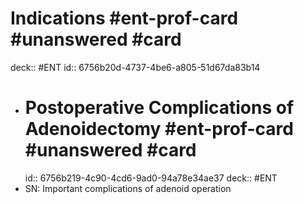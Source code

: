 # Indications #ent-prof-card #unanswered #card

deck:: #ENT
id:: 6756b20d-4737-4be6-a805-51d67da83b14
- # Postoperative Complications of Adenoidectomy #ent-prof-card #unanswered #card
  id:: 6756b219-4c90-4cd6-9ad0-94a78e34ae37
  deck:: #ENT
- SN: Important complications of adenoid operation